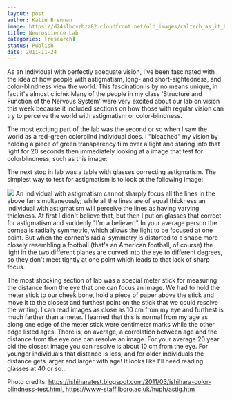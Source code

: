 ```yaml
---
layout: post
author: Katie Brennan
image: https://d24slhcvzhzz82.cloudfront.net/old_images/caltech_as_it_happens/6a0105349b8251970b01539333fa65970b.jpg
title: Neuroscience Lab 
categories: [research]
status: Publish
date: 2011-11-24
---
```



As an individual with perfectly adequate vision, I've been fascinated with the idea of how people with astigmatism, long- and short-sightedness, and color-blindness view the world. This fascination is by no means unique, in fact it's almost cliché. Many of the people in my class 'Structure and Function of the Nervous System' were very excited about our lab on vision this week because it included sections on how those with regular vision can try to perceive the world with astigmatism or color-blindness. 

The most exciting part of the lab was the second or so when I saw the world as a red-green colorblind individual does. I "bleached" my vision by holding a piece of green transparency film over a light and staring into that light for 20 seconds then immediately looking at a image that test for colorblindness, such as this image:

The next stop in lab was a table with glasses correcting astigmatism. The simplest way to test for astigmatism is to look at the following image:

![](https://d24slhcvzhzz82.cloudfront.net/old_images/caltech_as_it_happens/6a0105349b8251970b01539334000e970b.jpg)
An individual with astigmatism cannot sharply focus all the lines in the above fan simultaneously; while all the lines are of equal thickness an individual with astigmatism will perceive the lines as having varying thickness. At first I didn't believe that, but then I put on glasses that correct for astigmatism and suddenly "I'm a believer!" In your average person the cornea is radially symmetric, which allows the light to be focused at one point. But when the cornea's radial symmetry is distorted to a shape more closely resembling a football (that's an American football, of course) the light in the two different planes are curved into the eye to different degrees, so they don't meet tightly at one point which leads to that lack of sharp focus.

The most shocking section of lab was a special meter stick for measuring the distance from the eye that one can focus an image. We had to hold the meter stick to our cheek bone, hold a piece of paper above the stick and move it to the closest and furthest point on the stick that we could resolve the writing. I can read images as close as 10 cm from my eye and furthest is much farther than a meter. I learned that this is normal from my age as along one edge of the meter stick were centimeter marks while the other edge listed ages. There is, on average, a correlation between age and the distance from the eye one can resolve an image. For your average 20 year old the closest image you can resolve is about 10 cm from the eye. For younger individuals that distance is less, and for older individuals the distance gets larger and larger with age! It looks like I'll need reading glasses at 40 or so...

Photo credits: https://ishiharatest.blogspot.com/2011/03/ishihara-color-blindness-test.html, https://www-staff.lboro.ac.uk/huph/astig.htm



